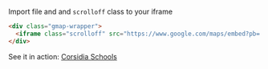 Import file and and `scrolloff` class to your iframe

```html
<div class="gmap-wrapper">
  <iframe class="scrolloff" src="https://www.google.com/maps/embed?pb=!1m18!1m12!1m3!1d44754.55736493158!2d9.151166379101554!3d45.486726!2m3!1f0!2f0!3f0!3m2!1i1024!2i768!4f13.1!3m3!1m2!1s0x4786bfca7e8fb1cb%3A0xee8d99c9d153be98!2sCorsidia!5e0!3m2!1sit!2sit!4v1496947992608" width="600" height="450" frameborder="0" style="border:0" allowfullscreen></iframe>
</div>
```
See it in action: [Corsidia Schools](https://corsidia.com/schools)
